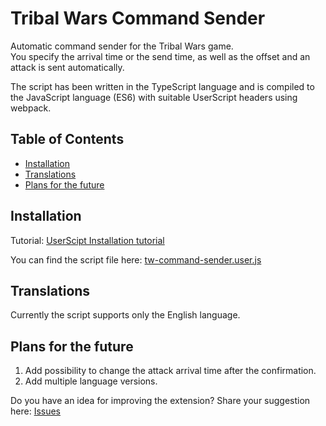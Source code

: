 # Tribal Wars Command Sender

Automatic command sender for the Tribal Wars game.  
You specify the arrival time or the send time, as well as the offset and an attack is sent automatically.

The script has been written in the TypeScript language and is compiled to the JavaScript language (ES6) with suitable UserScript headers using webpack.

## Table of Contents

- [Installation](#installation)
- [Translations](#translations)
- [Plans for the future](#plans-for-the-future)

## Installation

Tutorial: [UserScipt Installation tutorial](https://github.com/sz3lbi/userscipt-installation-tutorial/blob/main/README.md)

You can find the script file here: [tw-command-sender.user.js](https://raw.githubusercontent.com/sz3lbi/tw-command-sender/master/userscript/tw-command-sender.user.js)  

## Translations

Currently the script supports only the English language.

## Plans for the future

1. Add possibility to change the attack arrival time after the confirmation.
2. Add multiple language versions.

Do you have an idea for improving the extension? Share your suggestion here: [Issues](https://github.com/sz3lbi/tw-command-sender/issues)
